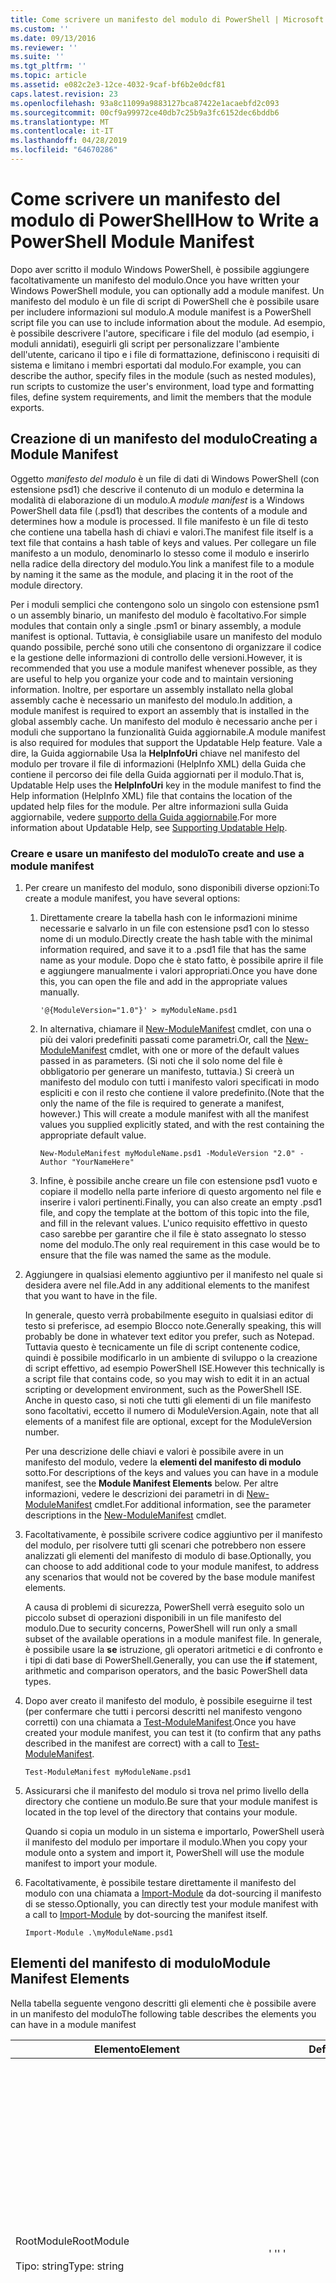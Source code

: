 ```yaml
---
title: Come scrivere un manifesto del modulo di PowerShell | Microsoft Docs
ms.custom: ''
ms.date: 09/13/2016
ms.reviewer: ''
ms.suite: ''
ms.tgt_pltfrm: ''
ms.topic: article
ms.assetid: e082c2e3-12ce-4032-9caf-bf6b2e0dcf81
caps.latest.revision: 23
ms.openlocfilehash: 93a8c11099a9883127bca87422e1acaebfd2c093
ms.sourcegitcommit: 00cf9a99972ce40db7c25b9a3fc6152dec6bddb6
ms.translationtype: MT
ms.contentlocale: it-IT
ms.lasthandoff: 04/28/2019
ms.locfileid: "64670286"
---
```

# <a name="how-to-write-a-powershell-module-manifest"></a><span data-ttu-id="57d99-102">Come scrivere un manifesto del modulo di PowerShell</span><span class="sxs-lookup"><span data-stu-id="57d99-102">How to Write a PowerShell Module Manifest</span></span>

<span data-ttu-id="57d99-103">Dopo aver scritto il modulo Windows PowerShell, è possibile aggiungere facoltativamente un manifesto del modulo.</span><span class="sxs-lookup"><span data-stu-id="57d99-103">Once you have written your Windows PowerShell module, you can optionally add a module manifest.</span></span> <span data-ttu-id="57d99-104">Un manifesto del modulo è un file di script di PowerShell che è possibile usare per includere informazioni sul modulo.</span><span class="sxs-lookup"><span data-stu-id="57d99-104">A module manifest is a PowerShell script file you can use to include information about the module.</span></span> <span data-ttu-id="57d99-105">Ad esempio, è possibile descrivere l'autore, specificare i file del modulo (ad esempio, i moduli annidati), eseguirli gli script per personalizzare l'ambiente dell'utente, caricano il tipo e i file di formattazione, definiscono i requisiti di sistema e limitano i membri esportati dal modulo.</span><span class="sxs-lookup"><span data-stu-id="57d99-105">For example, you can describe the author, specify files in the module (such as nested modules), run scripts to customize the user's environment, load type and formatting files, define system requirements, and limit the members that the module exports.</span></span>

## <a name="creating-a-module-manifest"></a><span data-ttu-id="57d99-106">Creazione di un manifesto del modulo</span><span class="sxs-lookup"><span data-stu-id="57d99-106">Creating a Module Manifest</span></span>

<span data-ttu-id="57d99-107">Oggetto *manifesto del modulo* è un file di dati di Windows PowerShell (con estensione psd1) che descrive il contenuto di un modulo e determina la modalità di elaborazione di un modulo.</span><span class="sxs-lookup"><span data-stu-id="57d99-107">A *module manifest* is a Windows PowerShell data file (.psd1) that describes the contents of a module and determines how a module is processed.</span></span> <span data-ttu-id="57d99-108">Il file manifesto è un file di testo che contiene una tabella hash di chiavi e valori.</span><span class="sxs-lookup"><span data-stu-id="57d99-108">The manifest file itself is a text file that contains a hash table of keys and values.</span></span> <span data-ttu-id="57d99-109">Per collegare un file manifesto a un modulo, denominarlo lo stesso come il modulo e inserirlo nella radice della directory del modulo.</span><span class="sxs-lookup"><span data-stu-id="57d99-109">You link a manifest file to a module by naming it the same as the module, and placing it in the root of the module directory.</span></span>

<span data-ttu-id="57d99-110">Per i moduli semplici che contengono solo un singolo con estensione psm1 o un assembly binario, un manifesto del modulo è facoltativo.</span><span class="sxs-lookup"><span data-stu-id="57d99-110">For simple modules that contain only a single .psm1 or binary assembly, a module manifest is optional.</span></span> <span data-ttu-id="57d99-111">Tuttavia, è consigliabile usare un manifesto del modulo quando possibile, perché sono utili che consentono di organizzare il codice e la gestione delle informazioni di controllo delle versioni.</span><span class="sxs-lookup"><span data-stu-id="57d99-111">However, it is recommended that you use a module manifest whenever possible, as they are useful to help you organize your code and to maintain versioning information.</span></span> <span data-ttu-id="57d99-112">Inoltre, per esportare un assembly installato nella global assembly cache è necessario un manifesto del modulo.</span><span class="sxs-lookup"><span data-stu-id="57d99-112">In addition, a module manifest is required to export an assembly that is installed in the global assembly cache.</span></span> <span data-ttu-id="57d99-113">Un manifesto del modulo è necessario anche per i moduli che supportano la funzionalità Guida aggiornabile.</span><span class="sxs-lookup"><span data-stu-id="57d99-113">A module manifest is also required for modules that support the Updatable Help feature.</span></span> <span data-ttu-id="57d99-114">Vale a dire, la Guida aggiornabile Usa la **HelpInfoUri** chiave nel manifesto del modulo per trovare il file di informazioni (HelpInfo XML) della Guida che contiene il percorso dei file della Guida aggiornati per il modulo.</span><span class="sxs-lookup"><span data-stu-id="57d99-114">That is, Updatable Help uses the **HelpInfoUri** key in the module manifest to find the Help information (HelpInfo XML) file that contains the location of the updated help files for the module.</span></span> <span data-ttu-id="57d99-115">Per altre informazioni sulla Guida aggiornabile, vedere [supporto della Guida aggiornabile](./supporting-updatable-help.md).</span><span class="sxs-lookup"><span data-stu-id="57d99-115">For more information about Updatable Help, see [Supporting Updatable Help](./supporting-updatable-help.md).</span></span>

### <a name="to-create-and-use-a-module-manifest"></a><span data-ttu-id="57d99-116">Creare e usare un manifesto del modulo</span><span class="sxs-lookup"><span data-stu-id="57d99-116">To create and use a module manifest</span></span>

1. <span data-ttu-id="57d99-117">Per creare un manifesto del modulo, sono disponibili diverse opzioni:</span><span class="sxs-lookup"><span data-stu-id="57d99-117">To create a module manifest, you have several options:</span></span>

   1. <span data-ttu-id="57d99-118">Direttamente creare la tabella hash con le informazioni minime necessarie e salvarlo in un file con estensione psd1 con lo stesso nome di un modulo.</span><span class="sxs-lookup"><span data-stu-id="57d99-118">Directly create the hash table with the minimal information required, and save it to a .psd1 file that has the same name as your module.</span></span> <span data-ttu-id="57d99-119">Dopo che è stato fatto, è possibile aprire il file e aggiungere manualmente i valori appropriati.</span><span class="sxs-lookup"><span data-stu-id="57d99-119">Once you have done this, you can open the file and add in the appropriate values manually.</span></span>

      `'@{ModuleVersion="1.0"}' > myModuleName.psd1`

   2. <span data-ttu-id="57d99-120">In alternativa, chiamare il [New-ModuleManifest](/powershell/module/Microsoft.PowerShell.Core/New-ModuleManifest) cmdlet, con una o più dei valori predefiniti passati come parametri.</span><span class="sxs-lookup"><span data-stu-id="57d99-120">Or, call the [New-ModuleManifest](/powershell/module/Microsoft.PowerShell.Core/New-ModuleManifest) cmdlet, with one or more of the default values passed in as parameters.</span></span> <span data-ttu-id="57d99-121">(Si noti che il solo nome del file è obbligatorio per generare un manifesto, tuttavia.) Si creerà un manifesto del modulo con tutti i manifesto valori specificati in modo espliciti e con il resto che contiene il valore predefinito.</span><span class="sxs-lookup"><span data-stu-id="57d99-121">(Note that the only the name of the file is required to generate a manifest, however.) This will create a module manifest with all the manifest values you supplied explicitly stated, and with the rest containing the appropriate default value.</span></span>

      `New-ModuleManifest myModuleName.psd1 -ModuleVersion "2.0" -Author "YourNameHere"`

   3. <span data-ttu-id="57d99-122">Infine, è possibile anche creare un file con estensione psd1 vuoto e copiare il modello nella parte inferiore di questo argomento nel file e inserire i valori pertinenti.</span><span class="sxs-lookup"><span data-stu-id="57d99-122">Finally, you can also create an empty .psd1 file, and copy the template at the bottom of this topic into the file, and fill in the relevant values.</span></span> <span data-ttu-id="57d99-123">L'unico requisito effettivo in questo caso sarebbe per garantire che il file è stato assegnato lo stesso nome del modulo.</span><span class="sxs-lookup"><span data-stu-id="57d99-123">The only real requirement in this case would be to ensure that the file was named the same as the module.</span></span>

2. <span data-ttu-id="57d99-124">Aggiungere in qualsiasi elemento aggiuntivo per il manifesto nel quale si desidera avere nel file.</span><span class="sxs-lookup"><span data-stu-id="57d99-124">Add in any additional elements to the manifest that you want to have in the file.</span></span>

   <span data-ttu-id="57d99-125">In generale, questo verrà probabilmente eseguito in qualsiasi editor di testo si preferisce, ad esempio Blocco note.</span><span class="sxs-lookup"><span data-stu-id="57d99-125">Generally speaking, this will probably be done in whatever text editor you prefer, such as Notepad.</span></span> <span data-ttu-id="57d99-126">Tuttavia questo è tecnicamente un file di script contenente codice, quindi è possibile modificarlo in un ambiente di sviluppo o la creazione di script effettivo, ad esempio PowerShell ISE.</span><span class="sxs-lookup"><span data-stu-id="57d99-126">However this technically is a script file that contains code, so you may wish to edit it in an actual scripting or development environment, such as the PowerShell ISE.</span></span> <span data-ttu-id="57d99-127">Anche in questo caso, si noti che tutti gli elementi di un file manifesto sono facoltativi, eccetto il numero di ModuleVersion.</span><span class="sxs-lookup"><span data-stu-id="57d99-127">Again, note that all elements of a manifest file are optional, except for the ModuleVersion number.</span></span>

   <span data-ttu-id="57d99-128">Per una descrizione delle chiavi e valori è possibile avere in un manifesto del modulo, vedere la **elementi del manifesto di modulo** sotto.</span><span class="sxs-lookup"><span data-stu-id="57d99-128">For descriptions of the keys and values you can have in a module manifest, see the **Module Manifest Elements** below.</span></span> <span data-ttu-id="57d99-129">Per altre informazioni, vedere le descrizioni dei parametri in di [New-ModuleManifest](/powershell/module/Microsoft.PowerShell.Core/New-ModuleManifest) cmdlet.</span><span class="sxs-lookup"><span data-stu-id="57d99-129">For additional information, see the parameter descriptions in the  [New-ModuleManifest](/powershell/module/Microsoft.PowerShell.Core/New-ModuleManifest) cmdlet.</span></span>

3. <span data-ttu-id="57d99-130">Facoltativamente, è possibile scrivere codice aggiuntivo per il manifesto del modulo, per risolvere tutti gli scenari che potrebbero non essere analizzati gli elementi del manifesto di modulo di base.</span><span class="sxs-lookup"><span data-stu-id="57d99-130">Optionally, you can choose to add additional code to your module manifest, to address any scenarios that would not be covered by the base module manifest elements.</span></span>

   <span data-ttu-id="57d99-131">A causa di problemi di sicurezza, PowerShell verrà eseguito solo un piccolo subset di operazioni disponibili in un file manifesto del modulo.</span><span class="sxs-lookup"><span data-stu-id="57d99-131">Due to security concerns, PowerShell will run only a small subset of the available operations in a module manifest file.</span></span> <span data-ttu-id="57d99-132">In generale, è possibile usare la **se** istruzione, gli operatori aritmetici e di confronto e i tipi di dati base di PowerShell.</span><span class="sxs-lookup"><span data-stu-id="57d99-132">Generally, you can use the **if** statement, arithmetic and comparison operators, and the basic PowerShell data types.</span></span>

4. <span data-ttu-id="57d99-133">Dopo aver creato il manifesto del modulo, è possibile eseguirne il test (per confermare che tutti i percorsi descritti nel manifesto vengono corretti) con una chiamata a [Test-ModuleManifest](/powershell/module/Microsoft.PowerShell.Core/Test-ModuleManifest).</span><span class="sxs-lookup"><span data-stu-id="57d99-133">Once you have created your module manifest, you can test it (to confirm that any paths described in the manifest are correct) with a call to [Test-ModuleManifest](/powershell/module/Microsoft.PowerShell.Core/Test-ModuleManifest).</span></span>

   `Test-ModuleManifest myModuleName.psd1`

5. <span data-ttu-id="57d99-134">Assicurarsi che il manifesto del modulo si trova nel primo livello della directory che contiene un modulo.</span><span class="sxs-lookup"><span data-stu-id="57d99-134">Be sure that your module manifest is located in the top level of the directory that contains your module.</span></span>

   <span data-ttu-id="57d99-135">Quando si copia un modulo in un sistema e importarlo, PowerShell userà il manifesto del modulo per importare il modulo.</span><span class="sxs-lookup"><span data-stu-id="57d99-135">When you copy your module onto a system and import it, PowerShell will use the module manifest to import your module.</span></span>

6. <span data-ttu-id="57d99-136">Facoltativamente, è possibile testare direttamente il manifesto del modulo con una chiamata a [Import-Module](/powershell/module/Microsoft.PowerShell.Core/Import-Module) da dot-sourcing il manifesto di se stesso.</span><span class="sxs-lookup"><span data-stu-id="57d99-136">Optionally, you can directly test your module manifest with a call to [Import-Module](/powershell/module/Microsoft.PowerShell.Core/Import-Module) by dot-sourcing the manifest itself.</span></span>

   `Import-Module .\myModuleName.psd1`

## <a name="module-manifest-elements"></a><span data-ttu-id="57d99-137">Elementi del manifesto di modulo</span><span class="sxs-lookup"><span data-stu-id="57d99-137">Module Manifest Elements</span></span>

<span data-ttu-id="57d99-138">Nella tabella seguente vengono descritti gli elementi che è possibile avere in un manifesto del modulo</span><span class="sxs-lookup"><span data-stu-id="57d99-138">The following table describes the elements you can have in a module manifest</span></span>

|<span data-ttu-id="57d99-139">Elemento</span><span class="sxs-lookup"><span data-stu-id="57d99-139">Element</span></span>|<span data-ttu-id="57d99-140">Default</span><span class="sxs-lookup"><span data-stu-id="57d99-140">Default</span></span>|<span data-ttu-id="57d99-141">Description</span><span class="sxs-lookup"><span data-stu-id="57d99-141">Description</span></span>|
|-------------|-------------|-----------------|
|<span data-ttu-id="57d99-142">RootModule</span><span class="sxs-lookup"><span data-stu-id="57d99-142">RootModule</span></span><br /><br /> <span data-ttu-id="57d99-143">Tipo: string</span><span class="sxs-lookup"><span data-stu-id="57d99-143">Type: string</span></span>|<span data-ttu-id="57d99-144">' '</span><span class="sxs-lookup"><span data-stu-id="57d99-144">' '</span></span>|<span data-ttu-id="57d99-145">Modulo o file binario file modulo di script associati a questo manifesto.</span><span class="sxs-lookup"><span data-stu-id="57d99-145">Script module or binary module file associated with this manifest.</span></span> <span data-ttu-id="57d99-146">Le versioni precedenti di PowerShell chiamato questo elemento di ModuleToProcess.</span><span class="sxs-lookup"><span data-stu-id="57d99-146">Previous versions of PowerShell called this element the ModuleToProcess.</span></span><br /><br /> <span data-ttu-id="57d99-147">I tipi possibili per il modulo radice possono essere vuoti (che rendono questa una **manifesto** modulo), il nome di un modulo di script (psm1, rendendo questo un **Script** modulo), o il nome di un modulo binario (.exe o dll, rendendo questo un **binario** modulo).</span><span class="sxs-lookup"><span data-stu-id="57d99-147">Possible types for the root module can be empty (which will make this a **Manifest** module), the name of a script module (.psm1, which makes this a **Script** module), or the name of a binary module (.exe or .dll, which makes this a **Binary** module).</span></span> <span data-ttu-id="57d99-148">Inserire il nome di un manifesto del modulo (con estensione psd1) o un file di script (con estensione ps1) in questo elemento causerà un errore si verifica.</span><span class="sxs-lookup"><span data-stu-id="57d99-148">Placing the name of a module manifest (.psd1) or a script file (.ps1) in this element will cause an error to occur.</span></span>|
|<span data-ttu-id="57d99-149">ModuleVersion</span><span class="sxs-lookup"><span data-stu-id="57d99-149">ModuleVersion</span></span><br /><br /> <span data-ttu-id="57d99-150">Tipo: string</span><span class="sxs-lookup"><span data-stu-id="57d99-150">Type: string</span></span>|<span data-ttu-id="57d99-151">1.0</span><span class="sxs-lookup"><span data-stu-id="57d99-151">1.0</span></span>|<span data-ttu-id="57d99-152">Numero di versione di questo modulo.</span><span class="sxs-lookup"><span data-stu-id="57d99-152">Version number of this module.</span></span> <span data-ttu-id="57d99-153">La stringa deve essere in grado di convertire in [Version].</span><span class="sxs-lookup"><span data-stu-id="57d99-153">The string must be able to convert to [System.Version].</span></span> <span data-ttu-id="57d99-154">Vale a dire, ' &. &. #. #. #'.</span><span class="sxs-lookup"><span data-stu-id="57d99-154">That is, '#.#.#.#.#'.</span></span> <span data-ttu-id="57d99-155">`Import-Module` verrà caricato il primo modulo consente di trovare nel **$psModulePath** che corrisponde al nome e dispone di almeno così elevati come un ModuleVersion, come il `-MinimumVersion` parametro.</span><span class="sxs-lookup"><span data-stu-id="57d99-155">`Import-Module` will load the first module it finds on the **$psModulePath** that matches the name, and has at least as high a ModuleVersion, as the `-MinimumVersion` parameter.</span></span> <span data-ttu-id="57d99-156">Per importare una versione specifica, usare il`-RequiredVersion` parametro, invece.</span><span class="sxs-lookup"><span data-stu-id="57d99-156">To import a specific version, use the`-RequiredVersion` parameter, instead.</span></span><br /><br /> <span data-ttu-id="57d99-157">Esempio: `ModuleVersion = '1.0'`</span><span class="sxs-lookup"><span data-stu-id="57d99-157">Example: `ModuleVersion = '1.0'`</span></span>|
|<span data-ttu-id="57d99-158">GUID</span><span class="sxs-lookup"><span data-stu-id="57d99-158">GUID</span></span><br /><br /> <span data-ttu-id="57d99-159">Tipo: string</span><span class="sxs-lookup"><span data-stu-id="57d99-159">Type: string</span></span>|<span data-ttu-id="57d99-160">GUID generato automaticamente</span><span class="sxs-lookup"><span data-stu-id="57d99-160">Autogenerated GUID</span></span>|<span data-ttu-id="57d99-161">ID usato per identificare in modo univoco questo modulo.</span><span class="sxs-lookup"><span data-stu-id="57d99-161">ID used to uniquely identify this module.</span></span> <span data-ttu-id="57d99-162">Si noti che non è attualmente possibile importare un modulo da GUID.</span><span class="sxs-lookup"><span data-stu-id="57d99-162">Note that you cannot currently import a module by GUID.</span></span><br /><br /> <span data-ttu-id="57d99-163">Esempio: `GUID = 'cfc45206-1e49-459d-a8ad-5b571ef94857'`</span><span class="sxs-lookup"><span data-stu-id="57d99-163">Example: `GUID = 'cfc45206-1e49-459d-a8ad-5b571ef94857'`</span></span>|
|<span data-ttu-id="57d99-164">Autore</span><span class="sxs-lookup"><span data-stu-id="57d99-164">Author</span></span><br /><br /> <span data-ttu-id="57d99-165">Tipo: string</span><span class="sxs-lookup"><span data-stu-id="57d99-165">Type: string</span></span>|<span data-ttu-id="57d99-166">Nessuno</span><span class="sxs-lookup"><span data-stu-id="57d99-166">None</span></span>|<span data-ttu-id="57d99-167">Autore di questo modulo.</span><span class="sxs-lookup"><span data-stu-id="57d99-167">Author of this module.</span></span><br /><br /> <span data-ttu-id="57d99-168">Esempio: `Author = 'AuthorNameHere'`</span><span class="sxs-lookup"><span data-stu-id="57d99-168">Example: `Author = 'AuthorNameHere'`</span></span>|
|<span data-ttu-id="57d99-169">CompanyName\*</span><span class="sxs-lookup"><span data-stu-id="57d99-169">CompanyName</span></span><br /><br /> <span data-ttu-id="57d99-170">Tipo: string</span><span class="sxs-lookup"><span data-stu-id="57d99-170">Type: string</span></span>|<span data-ttu-id="57d99-171">Unknown</span><span class="sxs-lookup"><span data-stu-id="57d99-171">Unknown</span></span>|<span data-ttu-id="57d99-172">Società o fornitore di questo modulo.</span><span class="sxs-lookup"><span data-stu-id="57d99-172">Company or vendor of this module.</span></span><br /><br /> <span data-ttu-id="57d99-173">Esempio: `CompanyName = 'Fabrikam'`</span><span class="sxs-lookup"><span data-stu-id="57d99-173">Example: `CompanyName = 'Fabrikam'`</span></span>|
|<span data-ttu-id="57d99-174">Copyright</span><span class="sxs-lookup"><span data-stu-id="57d99-174">Copyright</span></span><br /><br /> <span data-ttu-id="57d99-175">Tipo: string</span><span class="sxs-lookup"><span data-stu-id="57d99-175">Type: string</span></span>|<span data-ttu-id="57d99-176">(c) [currentYear] [creare].</span><span class="sxs-lookup"><span data-stu-id="57d99-176">(c) [currentYear] [Author].</span></span> <span data-ttu-id="57d99-177">Tutti i diritti sono riservati.</span><span class="sxs-lookup"><span data-stu-id="57d99-177">All rights reserved.</span></span>|<span data-ttu-id="57d99-178">Dichiarazione di copyright per il modulo.</span><span class="sxs-lookup"><span data-stu-id="57d99-178">Copyright statement for this module.</span></span><br /><br /> <span data-ttu-id="57d99-179">Esempio: `Copyright = '2016 AuthorName. All rights reserved.'`</span><span class="sxs-lookup"><span data-stu-id="57d99-179">Example: `Copyright = '2016 AuthorName. All rights reserved.'`</span></span>|
|<span data-ttu-id="57d99-180">Description</span><span class="sxs-lookup"><span data-stu-id="57d99-180">Description</span></span><br /><br /> <span data-ttu-id="57d99-181">Tipo: string</span><span class="sxs-lookup"><span data-stu-id="57d99-181">Type: string</span></span>|<span data-ttu-id="57d99-182">' '</span><span class="sxs-lookup"><span data-stu-id="57d99-182">' '</span></span>|<span data-ttu-id="57d99-183">Descrizione delle funzionalità fornite da questo modulo.</span><span class="sxs-lookup"><span data-stu-id="57d99-183">Description of the functionality provided by this module.</span></span><br /><br /> <span data-ttu-id="57d99-184">Esempio: `Description = 'This is a description of a module.'`</span><span class="sxs-lookup"><span data-stu-id="57d99-184">Example: `Description = 'This is a description of a module.'`</span></span>|
|<span data-ttu-id="57d99-185">PowerShellVersion</span><span class="sxs-lookup"><span data-stu-id="57d99-185">PowerShellVersion</span></span><br /><br /> <span data-ttu-id="57d99-186">Tipo: string</span><span class="sxs-lookup"><span data-stu-id="57d99-186">Type: string</span></span>|<span data-ttu-id="57d99-187">' '</span><span class="sxs-lookup"><span data-stu-id="57d99-187">' '</span></span>|<span data-ttu-id="57d99-188">Versione minima del motore di Windows PowerShell richiesto da questo modulo.</span><span class="sxs-lookup"><span data-stu-id="57d99-188">Minimum version of the Windows PowerShell engine required by this module.</span></span> <span data-ttu-id="57d99-189">Valori validi correnti sono 1.0, 2.0, 3.0, 4.0 e 5.0.</span><span class="sxs-lookup"><span data-stu-id="57d99-189">Current valid values are 1.0, 2.0, 3.0, 4.0, and 5.0.</span></span><br /><br /> <span data-ttu-id="57d99-190">Esempio: `PowerShellVersion = '5.0'`</span><span class="sxs-lookup"><span data-stu-id="57d99-190">Example: `PowerShellVersion = '5.0'`</span></span>|
|<span data-ttu-id="57d99-191">PowerShellHostName</span><span class="sxs-lookup"><span data-stu-id="57d99-191">PowerShellHostName</span></span><br /><br /> <span data-ttu-id="57d99-192">Tipo: string</span><span class="sxs-lookup"><span data-stu-id="57d99-192">Type: string</span></span>|<span data-ttu-id="57d99-193">' '</span><span class="sxs-lookup"><span data-stu-id="57d99-193">' '</span></span>|<span data-ttu-id="57d99-194">Specifica il nome dell'host di Windows PowerShell che è necessario il modulo.</span><span class="sxs-lookup"><span data-stu-id="57d99-194">Specifies the name of the Windows PowerShell host that is required by the module.</span></span> <span data-ttu-id="57d99-195">Questo nome viene fornito da Windows PowerShell.</span><span class="sxs-lookup"><span data-stu-id="57d99-195">This name is provided by Windows PowerShell.</span></span> <span data-ttu-id="57d99-196">Per trovare il nome di un programma host, nel programma, digitare: `$host.name` .</span><span class="sxs-lookup"><span data-stu-id="57d99-196">To find the name of a host program, in the program, type: `$host.name` .</span></span><br /><br /> <span data-ttu-id="57d99-197">Esempio: `PowerShellHostName = 'Windows PowerShell ISE Host'`</span><span class="sxs-lookup"><span data-stu-id="57d99-197">Example: `PowerShellHostName = 'Windows PowerShell ISE Host'`</span></span>|
|<span data-ttu-id="57d99-198">PowerShellHostVersion</span><span class="sxs-lookup"><span data-stu-id="57d99-198">PowerShellHostVersion</span></span><br /><br /> <span data-ttu-id="57d99-199">Tipo: string</span><span class="sxs-lookup"><span data-stu-id="57d99-199">Type: string</span></span>|<span data-ttu-id="57d99-200">' '</span><span class="sxs-lookup"><span data-stu-id="57d99-200">' '</span></span>|<span data-ttu-id="57d99-201">Versione minima dell'host di Windows PowerShell richiesto da questo modulo.</span><span class="sxs-lookup"><span data-stu-id="57d99-201">Minimum version of the Windows PowerShell host required by this module.</span></span><br /><br /> <span data-ttu-id="57d99-202">Esempio: `PowerShellHostVersion = '2.0'`</span><span class="sxs-lookup"><span data-stu-id="57d99-202">Example: `PowerShellHostVersion = '2.0'`</span></span>|
|<span data-ttu-id="57d99-203">DotNetFrameworkVersion</span><span class="sxs-lookup"><span data-stu-id="57d99-203">DotNetFrameworkVersion</span></span><br /><br /> <span data-ttu-id="57d99-204">Tipo: string</span><span class="sxs-lookup"><span data-stu-id="57d99-204">Type: string</span></span>|<span data-ttu-id="57d99-205">' '</span><span class="sxs-lookup"><span data-stu-id="57d99-205">' '</span></span>|<span data-ttu-id="57d99-206">Versione minima di Microsoft .NET Framework richiesta da questo modulo.</span><span class="sxs-lookup"><span data-stu-id="57d99-206">Minimum version of Microsoft .NET Framework required by this module.</span></span><br /><br /> <span data-ttu-id="57d99-207">Esempio: `DotNetFrameworkVersion = '3.5'`</span><span class="sxs-lookup"><span data-stu-id="57d99-207">Example: `DotNetFrameworkVersion = '3.5'`</span></span>|
|<span data-ttu-id="57d99-208">CLRVersion</span><span class="sxs-lookup"><span data-stu-id="57d99-208">CLRVersion</span></span><br /><br /> <span data-ttu-id="57d99-209">Tipo: string</span><span class="sxs-lookup"><span data-stu-id="57d99-209">Type: string</span></span>|<span data-ttu-id="57d99-210">' '</span><span class="sxs-lookup"><span data-stu-id="57d99-210">' '</span></span>|<span data-ttu-id="57d99-211">Versione minima di common language runtime (CLR) richiesto da questo modulo.</span><span class="sxs-lookup"><span data-stu-id="57d99-211">Minimum version of the common language runtime (CLR) required by this module.</span></span><br /><br /> <span data-ttu-id="57d99-212">Esempio: `CLRVersion = '3.5'`</span><span class="sxs-lookup"><span data-stu-id="57d99-212">Example: `CLRVersion = '3.5'`</span></span>|
|<span data-ttu-id="57d99-213">ProcessorArchitecture</span><span class="sxs-lookup"><span data-stu-id="57d99-213">ProcessorArchitecture</span></span><br /><br /> <span data-ttu-id="57d99-214">Tipo: string</span><span class="sxs-lookup"><span data-stu-id="57d99-214">Type: string</span></span>|<span data-ttu-id="57d99-215">' '</span><span class="sxs-lookup"><span data-stu-id="57d99-215">' '</span></span>|<span data-ttu-id="57d99-216">Architettura del processore (None, X86, Amd64) richiesto da questo modulo.</span><span class="sxs-lookup"><span data-stu-id="57d99-216">Processor architecture (None, X86, Amd64) required by this module.</span></span> <span data-ttu-id="57d99-217">I valori validi sono x86, AMD64, IA64 e Nessuno (sconosciuto o non specificato).</span><span class="sxs-lookup"><span data-stu-id="57d99-217">Valid values are x86, AMD64, IA64, and None (unknown or unspecified).</span></span><br /><br /> <span data-ttu-id="57d99-218">Esempio: `ProcessorArchitecture = 'x86'`</span><span class="sxs-lookup"><span data-stu-id="57d99-218">Example: `ProcessorArchitecture = 'x86'`</span></span>|
|<span data-ttu-id="57d99-219">RequiredModules</span><span class="sxs-lookup"><span data-stu-id="57d99-219">RequiredModules</span></span><br /><br /> <span data-ttu-id="57d99-220">Type: [string[]]</span><span class="sxs-lookup"><span data-stu-id="57d99-220">Type: [string[]]</span></span>|<span data-ttu-id="57d99-221">@()</span><span class="sxs-lookup"><span data-stu-id="57d99-221">@()</span></span>|<span data-ttu-id="57d99-222">Moduli che devono essere importati nell'ambiente globale prima di importare questo modulo.</span><span class="sxs-lookup"><span data-stu-id="57d99-222">Modules that must be imported into the global environment prior to importing this module.</span></span> <span data-ttu-id="57d99-223">Verranno caricati tutti i moduli elencati a meno che non sono già stati caricati.</span><span class="sxs-lookup"><span data-stu-id="57d99-223">This will load any modules listed unless they have already been loaded.</span></span> <span data-ttu-id="57d99-224">(Ad esempio, alcuni moduli potrebbero già essere caricati da un modulo diverso.).</span><span class="sxs-lookup"><span data-stu-id="57d99-224">(For example, some modules may already be loaded by a different module.).</span></span> <span data-ttu-id="57d99-225">È anche possibile specificare una versione specifica per caricare utilizzando `RequiredVersion` anziché `ModuleVersion`.</span><span class="sxs-lookup"><span data-stu-id="57d99-225">It is also possible to specify a specific version to load using `RequiredVersion` rather than `ModuleVersion`.</span></span> <span data-ttu-id="57d99-226">Quando si usa `ModuleVersion` caricherà la versione più recente disponibile con almeno la versione specificata.</span><span class="sxs-lookup"><span data-stu-id="57d99-226">When using `ModuleVersion` it will load the newest version available with a minimum of the version specified.</span></span><br /><br /> <span data-ttu-id="57d99-227">Esempio: `RequiredModules = @(@{ModuleName="myDependentModule"; ModuleVersion="2.0"; Guid="cfc45206-1e49-459d-a8ad-5b571ef94857"})`</span><span class="sxs-lookup"><span data-stu-id="57d99-227">Example: `RequiredModules = @(@{ModuleName="myDependentModule"; ModuleVersion="2.0"; Guid="cfc45206-1e49-459d-a8ad-5b571ef94857"})`</span></span><br /><br /> <span data-ttu-id="57d99-228">Esempio: `RequiredModules = @(@{ModuleName="myDependentModule"; RequiredVersion="1.5"; Guid="cfc45206-1e49-459d-a8ad-5b571ef94857"})`</span><span class="sxs-lookup"><span data-stu-id="57d99-228">Example: `RequiredModules = @(@{ModuleName="myDependentModule"; RequiredVersion="1.5"; Guid="cfc45206-1e49-459d-a8ad-5b571ef94857"})`</span></span>|
|<span data-ttu-id="57d99-229">RequiredAssemblies</span><span class="sxs-lookup"><span data-stu-id="57d99-229">RequiredAssemblies</span></span><br /><br /> <span data-ttu-id="57d99-230">Type: [string[]]</span><span class="sxs-lookup"><span data-stu-id="57d99-230">Type: [string[]]</span></span>|<span data-ttu-id="57d99-231">@()</span><span class="sxs-lookup"><span data-stu-id="57d99-231">@()</span></span>|<span data-ttu-id="57d99-232">Assembly che devono essere caricati prima di importare questo modulo.</span><span class="sxs-lookup"><span data-stu-id="57d99-232">Assemblies that must be loaded prior to importing this module.</span></span><br /><br /> <span data-ttu-id="57d99-233">Si noti che a differenza di RequiredModules, PowerShell per caricare il RequiredAssemblies se non sono già caricati.</span><span class="sxs-lookup"><span data-stu-id="57d99-233">Note that unlike RequiredModules, PowerShell will load the RequiredAssemblies if they are not already loaded.</span></span>|
|<span data-ttu-id="57d99-234">ScriptsToProcess</span><span class="sxs-lookup"><span data-stu-id="57d99-234">ScriptsToProcess</span></span><br /><br /> <span data-ttu-id="57d99-235">Type: [string[]]</span><span class="sxs-lookup"><span data-stu-id="57d99-235">Type: [string[]]</span></span>|<span data-ttu-id="57d99-236">@()</span><span class="sxs-lookup"><span data-stu-id="57d99-236">@()</span></span>|<span data-ttu-id="57d99-237">File di script (con estensione ps1) che vengono eseguiti nello stato sessione del chiamante quando viene importato il modulo.</span><span class="sxs-lookup"><span data-stu-id="57d99-237">Script (.ps1) files that are run in the caller's session state when the module is imported.</span></span> <span data-ttu-id="57d99-238">Potrebbe trattarsi di sessione globale dello stato o, per i moduli annidati, lo stato della sessione di un altro modulo.</span><span class="sxs-lookup"><span data-stu-id="57d99-238">This could be the global session state or, for nested modules, the session state of another module.</span></span> <span data-ttu-id="57d99-239">È possibile utilizzare questi script per preparare un ambiente esattamente come è possibile usare uno script di accesso.</span><span class="sxs-lookup"><span data-stu-id="57d99-239">You can use these scripts to prepare an environment just as you might use a login script.</span></span><br /><br /> <span data-ttu-id="57d99-240">Questi script vengono eseguiti prima di uno qualsiasi dei moduli elencati nel manifesto vengono caricato.</span><span class="sxs-lookup"><span data-stu-id="57d99-240">These scripts are run before any of the modules listed in the manifest are loaded.</span></span>|
|<span data-ttu-id="57d99-241">TypesToProcess</span><span class="sxs-lookup"><span data-stu-id="57d99-241">TypesToProcess</span></span><br /><br /> <span data-ttu-id="57d99-242">Tipo: [oggetto []]</span><span class="sxs-lookup"><span data-stu-id="57d99-242">Type: [Object[]]</span></span>|<span data-ttu-id="57d99-243">@()</span><span class="sxs-lookup"><span data-stu-id="57d99-243">@()</span></span>|<span data-ttu-id="57d99-244">Tipo di file (con estensione PS1XML) da caricare durante l'importazione di questo modulo.</span><span class="sxs-lookup"><span data-stu-id="57d99-244">Type files (.ps1xml) to be loaded when importing this module.</span></span>|
|<span data-ttu-id="57d99-245">FormatsToProcess</span><span class="sxs-lookup"><span data-stu-id="57d99-245">FormatsToProcess</span></span><br /><br /> <span data-ttu-id="57d99-246">Tipo: [oggetto []]</span><span class="sxs-lookup"><span data-stu-id="57d99-246">Type: [Object[]]</span></span>|<span data-ttu-id="57d99-247">@()</span><span class="sxs-lookup"><span data-stu-id="57d99-247">@()</span></span>|<span data-ttu-id="57d99-248">Formato di file (con estensione PS1XML) da caricare durante l'importazione di questo modulo.</span><span class="sxs-lookup"><span data-stu-id="57d99-248">Format files (.ps1xml) to be loaded when importing this module.</span></span>|
|<span data-ttu-id="57d99-249">NestedModules</span><span class="sxs-lookup"><span data-stu-id="57d99-249">NestedModules</span></span><br /><br /> <span data-ttu-id="57d99-250">Tipo: [oggetto []]</span><span class="sxs-lookup"><span data-stu-id="57d99-250">Type: [Object[]]</span></span>|<span data-ttu-id="57d99-251">@()</span><span class="sxs-lookup"><span data-stu-id="57d99-251">@()</span></span>|<span data-ttu-id="57d99-252">Moduli da importare come moduli annidati del modulo specificato in RootModule/ModuleToProcess.</span><span class="sxs-lookup"><span data-stu-id="57d99-252">Modules to import as nested modules of the module specified in RootModule/ModuleToProcess.</span></span><br /><br /> <span data-ttu-id="57d99-253">Aggiunta di un nome di modulo per questo elemento è simile alla chiamata `Import-Module` dall'interno del codice di script o l'assembly.</span><span class="sxs-lookup"><span data-stu-id="57d99-253">Adding a module name to this element is similar to calling `Import-Module` from within your script or assembly code.</span></span> <span data-ttu-id="57d99-254">La differenza principale è che risulta più semplice visualizzare ciò che si sta caricando qui nel file manifesto.</span><span class="sxs-lookup"><span data-stu-id="57d99-254">The main difference is that it's easier to see what you are loading here in the manifest file.</span></span> <span data-ttu-id="57d99-255">Inoltre, se un modulo non viene caricato in questo caso, verrà non ancora sono stati caricati un modulo effettivo.</span><span class="sxs-lookup"><span data-stu-id="57d99-255">Also, if a module fails to load here, you will not yet have loaded your actual module.</span></span><br /><br /> <span data-ttu-id="57d99-256">Oltre a altri moduli, è inoltre possibile caricare qui i file di script (con estensione ps1).</span><span class="sxs-lookup"><span data-stu-id="57d99-256">In addition to other modules, you may also load script (.ps1) files here.</span></span> <span data-ttu-id="57d99-257">Questi file verranno eseguite nel contesto del modulo radice.</span><span class="sxs-lookup"><span data-stu-id="57d99-257">These files will execute in the context of the root module.</span></span> <span data-ttu-id="57d99-258">(Questo è equivalente a dot sourcing lo script in un modulo radice).</span><span class="sxs-lookup"><span data-stu-id="57d99-258">(This is equivalent to dot sourcing the script in your root module.)</span></span>|
|<span data-ttu-id="57d99-259">FunctionsToExport</span><span class="sxs-lookup"><span data-stu-id="57d99-259">FunctionsToExport</span></span><br /><br /> <span data-ttu-id="57d99-260">Digitare il comando seguente: String</span><span class="sxs-lookup"><span data-stu-id="57d99-260">Type: String</span></span>|<span data-ttu-id="57d99-261">'\*'</span><span class="sxs-lookup"><span data-stu-id="57d99-261">'\*'</span></span>|<span data-ttu-id="57d99-262">Specifica le funzioni esportate dal modulo (sono consentiti caratteri jolly) per lo stato della sessione del chiamante.</span><span class="sxs-lookup"><span data-stu-id="57d99-262">Specifies the functions that the module exports (wildcard characters are permitted) to the caller's session state.</span></span> <span data-ttu-id="57d99-263">Per impostazione predefinita, vengono esportate tutte le funzioni.</span><span class="sxs-lookup"><span data-stu-id="57d99-263">By default, all functions are exported.</span></span> <span data-ttu-id="57d99-264">È possibile usare questa chiave per limitare le funzioni esportate dal modulo.</span><span class="sxs-lookup"><span data-stu-id="57d99-264">You can use this key to restrict the functions that are exported by the module.</span></span><br /><br /> <span data-ttu-id="57d99-265">Lo stato della sessione del chiamante può essere la sessione globale dello stato o, per i moduli annidati, lo stato della sessione di un altro modulo.</span><span class="sxs-lookup"><span data-stu-id="57d99-265">The caller's session state can be the global session state or, for nested modules, the session state of another module.</span></span> <span data-ttu-id="57d99-266">Quando si concatenano i moduli annidati, tutte le funzioni esportate da un modulo annidato verranno esportate allo stato sessione globale, a meno che un modulo nella catena limita la funzione con la chiave FunctionsToExport.</span><span class="sxs-lookup"><span data-stu-id="57d99-266">When chaining nested modules, all functions that are exported by a nested module will be exported to the global session state unless a module in the chain restricts the function by using the FunctionsToExport key.</span></span><br /><br /> <span data-ttu-id="57d99-267">Se il manifesto consente inoltre di esportare gli alias per le funzioni, questa chiave consente di rimuovere funzioni il cui alias sono elencati nella chiave AliasesToExport, ma questa chiave non è possibile aggiungere gli alias di funzione all'elenco.</span><span class="sxs-lookup"><span data-stu-id="57d99-267">If the manifest also exports aliases for the functions, this key can remove functions whose aliases are listed in the AliasesToExport key, but this key cannot add function aliases to the list.</span></span>|
|<span data-ttu-id="57d99-268">CmdletsToExport</span><span class="sxs-lookup"><span data-stu-id="57d99-268">CmdletsToExport</span></span><br /><br /> <span data-ttu-id="57d99-269">Digitare il comando seguente: String</span><span class="sxs-lookup"><span data-stu-id="57d99-269">Type: String</span></span>|<span data-ttu-id="57d99-270">'\*'</span><span class="sxs-lookup"><span data-stu-id="57d99-270">'\*'</span></span>|<span data-ttu-id="57d99-271">Specifica i cmdlet esportati dal modulo (sono consentiti caratteri jolly).</span><span class="sxs-lookup"><span data-stu-id="57d99-271">Specifies the cmdlets that the module exports (wildcard characters are permitted).</span></span> <span data-ttu-id="57d99-272">Per impostazione predefinita, vengono esportati tutti i cmdlet.</span><span class="sxs-lookup"><span data-stu-id="57d99-272">By default, all cmdlets are exported.</span></span> <span data-ttu-id="57d99-273">È possibile usare questa chiave per limitare i cmdlet esportati dal modulo.</span><span class="sxs-lookup"><span data-stu-id="57d99-273">You can use this key to restrict the cmdlets that are exported by the module.</span></span><br /><br /> <span data-ttu-id="57d99-274">Lo stato della sessione del chiamante può essere la sessione globale dello stato o, per i moduli annidati, lo stato della sessione di un altro modulo.</span><span class="sxs-lookup"><span data-stu-id="57d99-274">The caller's session state can be the global session state or, for nested modules, the session state of another module.</span></span> <span data-ttu-id="57d99-275">Quando si concatenano i moduli annidati, tutti i cmdlet esportati da un modulo annidato verranno esportati in definitiva allo stato sessione globale, a meno che un modulo nella catena limita il cmdlet con la chiave CmdletsToExport.</span><span class="sxs-lookup"><span data-stu-id="57d99-275">When you are chaining nested modules, all cmdlets that are exported by a nested module will be ultimately exported to the global session state unless a module in the chain restricts the cmdlet by using the CmdletsToExport key.</span></span><br /><br /> <span data-ttu-id="57d99-276">Se il manifesto consente inoltre di esportare gli alias per i cmdlet, questa chiave consente di rimuovere cmdlet il cui alias sono elencati nella chiave AliasesToExport, ma questa chiave non è possibile aggiungere all'elenco alias di cmdlet.</span><span class="sxs-lookup"><span data-stu-id="57d99-276">If the manifest also exports aliases for the cmdlets, this key can remove cmdlets whose aliases are listed in the AliasesToExport key, but this key cannot add cmdlet aliases to the list.</span></span>|
|<span data-ttu-id="57d99-277">VariablesToExport</span><span class="sxs-lookup"><span data-stu-id="57d99-277">VariablesToExport</span></span><br /><br /> <span data-ttu-id="57d99-278">Digitare il comando seguente: String</span><span class="sxs-lookup"><span data-stu-id="57d99-278">Type: String</span></span>|<span data-ttu-id="57d99-279">'\*'</span><span class="sxs-lookup"><span data-stu-id="57d99-279">'\*'</span></span>|<span data-ttu-id="57d99-280">Specifica le variabili esportate dal modulo (sono consentiti caratteri jolly) per lo stato della sessione del chiamante.</span><span class="sxs-lookup"><span data-stu-id="57d99-280">Specifies the variables that the module exports (wildcard characters are permitted) to the caller's session state.</span></span> <span data-ttu-id="57d99-281">Per impostazione predefinita, vengono esportate tutte le variabili.</span><span class="sxs-lookup"><span data-stu-id="57d99-281">By default, all variables are exported.</span></span> <span data-ttu-id="57d99-282">È possibile usare questa chiave per limitare le variabili esportate dal modulo.</span><span class="sxs-lookup"><span data-stu-id="57d99-282">You can use this key to restrict the variables that are exported by the module.</span></span><br /><br /> <span data-ttu-id="57d99-283">Lo stato della sessione del chiamante può essere la sessione globale dello stato o, per i moduli annidati, lo stato della sessione di un altro modulo.</span><span class="sxs-lookup"><span data-stu-id="57d99-283">The caller's session state can be the global session state or, for nested modules, the session state of another module.</span></span> <span data-ttu-id="57d99-284">Quando si concatenano i moduli annidati, tutte le variabili che vengono esportate da un modulo annidato verranno esportate allo stato sessione globale, a meno che un modulo nella catena limita la variabile utilizzando la chiave VariablesToExport.</span><span class="sxs-lookup"><span data-stu-id="57d99-284">When you are chaining nested modules, all variables that are exported by a nested module will be exported to the global session state unless a module in the chain restricts the variable by using the VariablesToExport key.</span></span><br /><br /> <span data-ttu-id="57d99-285">Se il manifesto consente inoltre di esportare gli alias per le variabili, questa chiave consente di rimuovere variabili il cui alias sono elencati nella chiave AliasesToExport, ma questa chiave non è possibile aggiungere gli alias di variabile all'elenco.</span><span class="sxs-lookup"><span data-stu-id="57d99-285">If the manifest also exports aliases for the variables, this key can remove variables whose aliases are listed in the AliasesToExport key, but this key cannot add variable aliases to the list.</span></span>|
|<span data-ttu-id="57d99-286">AliasesToExport</span><span class="sxs-lookup"><span data-stu-id="57d99-286">AliasesToExport</span></span><br /><br /> <span data-ttu-id="57d99-287">Digitare il comando seguente: String</span><span class="sxs-lookup"><span data-stu-id="57d99-287">Type: String</span></span>|<span data-ttu-id="57d99-288">'\*'</span><span class="sxs-lookup"><span data-stu-id="57d99-288">'\*'</span></span>|<span data-ttu-id="57d99-289">Specifica gli alias esportati dal modulo (sono consentiti caratteri jolly) per lo stato della sessione del chiamante.</span><span class="sxs-lookup"><span data-stu-id="57d99-289">Specifies the aliases that the module exports (wildcard characters are permitted) to the caller's session state.</span></span> <span data-ttu-id="57d99-290">Per impostazione predefinita, tutti gli alias vengono esportati.</span><span class="sxs-lookup"><span data-stu-id="57d99-290">By default, all aliases are exported.</span></span> <span data-ttu-id="57d99-291">È possibile usare questa chiave per limitare gli alias esportati dal modulo.</span><span class="sxs-lookup"><span data-stu-id="57d99-291">You can use this key to restrict the aliases that are exported by the module.</span></span><br /><br /> <span data-ttu-id="57d99-292">Lo stato della sessione del chiamante può essere la sessione globale dello stato o, per i moduli annidati, lo stato della sessione di un altro modulo.</span><span class="sxs-lookup"><span data-stu-id="57d99-292">The caller's session state can be the global session state or, for nested modules, the session state of another module.</span></span> <span data-ttu-id="57d99-293">Quando si concatenano i moduli annidati, tutti gli alias esportati da un modulo annidato verranno esportati in definitiva allo stato sessione globale, a meno che un modulo nella catena limita l'alias usando la chiave AliasesToExport.</span><span class="sxs-lookup"><span data-stu-id="57d99-293">When you are chaining nested modules, all aliases that are exported by a nested module will be ultimately exported to the global session state unless a module in the chain restricts the alias by using the AliasesToExport key.</span></span>|
|<span data-ttu-id="57d99-294">ModuleList</span><span class="sxs-lookup"><span data-stu-id="57d99-294">ModuleList</span></span><br /><br /> <span data-ttu-id="57d99-295">Type: [string[]]</span><span class="sxs-lookup"><span data-stu-id="57d99-295">Type: [string[]]</span></span>|<span data-ttu-id="57d99-296">@()</span><span class="sxs-lookup"><span data-stu-id="57d99-296">@()</span></span>|<span data-ttu-id="57d99-297">Specifica tutti i moduli inclusi nello stesso pacchetto con questo modulo.</span><span class="sxs-lookup"><span data-stu-id="57d99-297">Specifies all the modules that are packaged with this module.</span></span> <span data-ttu-id="57d99-298">Questi moduli possono essere immessi in base al nome (una stringa delimitata da virgole) oppure come una tabella hash con le chiavi ModuleName e GUID.</span><span class="sxs-lookup"><span data-stu-id="57d99-298">These modules can be entered by name (a comma-separated string) or as a hash table with ModuleName and GUID keys.</span></span> <span data-ttu-id="57d99-299">La tabella hash può avere anche una chiave ModuleVersion facoltativa.</span><span class="sxs-lookup"><span data-stu-id="57d99-299">The hash table can also have an optional ModuleVersion key.</span></span> <span data-ttu-id="57d99-300">La chiave ModuleList è progettata per agire come inventario di modulo.</span><span class="sxs-lookup"><span data-stu-id="57d99-300">The ModuleList key is designed to act as a module inventory.</span></span> <span data-ttu-id="57d99-301">Questi moduli non vengono elaborati automaticamente.</span><span class="sxs-lookup"><span data-stu-id="57d99-301">These modules are not automatically processed.</span></span>|
|<span data-ttu-id="57d99-302">Elenco dei file</span><span class="sxs-lookup"><span data-stu-id="57d99-302">FileList</span></span><br /><br /> <span data-ttu-id="57d99-303">Type: [string[]]</span><span class="sxs-lookup"><span data-stu-id="57d99-303">Type: [string[]]</span></span>|<span data-ttu-id="57d99-304">@()</span><span class="sxs-lookup"><span data-stu-id="57d99-304">@()</span></span>|<span data-ttu-id="57d99-305">Elenco di tutti i file incluso nel pacchetto con questo modulo.</span><span class="sxs-lookup"><span data-stu-id="57d99-305">List of all files packaged with this module.</span></span> <span data-ttu-id="57d99-306">Come con ModuleList, FileList consiste nel semplificare come un elenco di inventario e non viene elaborato in caso contrario.</span><span class="sxs-lookup"><span data-stu-id="57d99-306">As with ModuleList, FileList is to assist you as an inventory list, and is not otherwise processed.</span></span>|
|<span data-ttu-id="57d99-307">PrivateData</span><span class="sxs-lookup"><span data-stu-id="57d99-307">PrivateData</span></span><br /><br /> <span data-ttu-id="57d99-308">Tipo: [object]</span><span class="sxs-lookup"><span data-stu-id="57d99-308">Type: [object]</span></span>|<span data-ttu-id="57d99-309">' '</span><span class="sxs-lookup"><span data-stu-id="57d99-309">' '</span></span>|<span data-ttu-id="57d99-310">Specifica i dati privati che deve essere passato al modulo radice specificato dalla chiave RootModule/ModuleToProcess.</span><span class="sxs-lookup"><span data-stu-id="57d99-310">Specifies any private data that needs to be passed to the root module specified by the RootModule/ModuleToProcess key.</span></span>|
|<span data-ttu-id="57d99-311">HelpInfoURI</span><span class="sxs-lookup"><span data-stu-id="57d99-311">HelpInfoURI</span></span><br /><br /> <span data-ttu-id="57d99-312">Tipo: string</span><span class="sxs-lookup"><span data-stu-id="57d99-312">Type: string</span></span>|<span data-ttu-id="57d99-313">' '</span><span class="sxs-lookup"><span data-stu-id="57d99-313">' '</span></span>|<span data-ttu-id="57d99-314">HelpInfo URI di questo modulo.</span><span class="sxs-lookup"><span data-stu-id="57d99-314">HelpInfo URI of this module.</span></span>|
|<span data-ttu-id="57d99-315">DefaultCommandPrefix</span><span class="sxs-lookup"><span data-stu-id="57d99-315">DefaultCommandPrefix</span></span><br /><br /> <span data-ttu-id="57d99-316">Tipo: string</span><span class="sxs-lookup"><span data-stu-id="57d99-316">Type: string</span></span>|<span data-ttu-id="57d99-317">' '</span><span class="sxs-lookup"><span data-stu-id="57d99-317">' '</span></span>|<span data-ttu-id="57d99-318">Prefisso predefinito per i comandi esportati dal modulo.</span><span class="sxs-lookup"><span data-stu-id="57d99-318">Default prefix for commands exported from this module.</span></span> <span data-ttu-id="57d99-319">Sostituire il prefisso predefinito con `Import-Module` -prefisso.</span><span class="sxs-lookup"><span data-stu-id="57d99-319">Override the default prefix using `Import-Module` -Prefix.</span></span>|

## <a name="sample-module-manifest"></a><span data-ttu-id="57d99-320">Manifesto del modulo di esempio</span><span class="sxs-lookup"><span data-stu-id="57d99-320">Sample Module Manifest</span></span>

<span data-ttu-id="57d99-321">Manifesto del modulo di esempio seguente mostra le chiavi e valori predefiniti in un manifesto del modulo.</span><span class="sxs-lookup"><span data-stu-id="57d99-321">The following sample module manifest shows the keys and default values in a module manifest.</span></span> <span data-ttu-id="57d99-322">In questo esempio viene creato tramite il `New-ModuleManifest` cmdlet di Windows PowerShell 3.0.</span><span class="sxs-lookup"><span data-stu-id="57d99-322">This example was created by using the `New-ModuleManifest` cmdlet in Windows PowerShell 3.0.</span></span> <span data-ttu-id="57d99-323">Quando si creano più moduli, è possibile utilizzare questo cmdlet per creare un modello di manifesto che può quindi essere modificato per i diversi moduli.</span><span class="sxs-lookup"><span data-stu-id="57d99-323">When creating multiple modules, you can use this cmdlet to create a manifest template that can then be modified for different modules.</span></span>

```powershell
#
# Module manifest for module 'myManifest'
#
# Generated by: User01
#
# Generated on: 1/24/2012
#

@{

# Script module or binary module file associated with this manifest
#RootModule = ''

# Version number of this module.
ModuleVersion = '1.0'

# ID used to uniquely identify this module
GUID = 'd0a9150d-b6a4-4b17-a325-e3a24fed0aa9'

# Author of this module
Author = 'User01'

# Company or vendor of this module
CompanyName = 'Unknown'

# Copyright statement for this module
Copyright = '(c) 2012 User01. All rights reserved.'

# Description of the functionality provided by this module
# Description = ''

# Minimum version of the Windows PowerShell engine required by this module
# PowerShellVersion = ''

# Name of the Windows PowerShell host required by this module
# PowerShellHostName = ''

# Minimum version of the Windows PowerShell host required by this module
# PowerShellHostVersion = ''

# Minimum version of the .NET Framework required by this module
# DotNetFrameworkVersion = ''

# Minimum version of the common language runtime (CLR) required by this module
# CLRVersion = ''

# Processor architecture (None, X86, Amd64) required by this module
# ProcessorArchitecture = ''

# Modules that must be imported into the global environment prior to importing this module
# RequiredModules = @()

# Assemblies that must be loaded prior to importing this module
# RequiredAssemblies = @()

# Script files (.ps1) that are run in the caller's environment prior to importing this module
# ScriptsToProcess = @()

# Type files (.ps1xml) to be loaded when importing this module
# TypesToProcess = @()

# Format files (.ps1xml) to be loaded when importing this module
# FormatsToProcess = @()

# Modules to import as nested modules of the module specified in RootModule/ModuleToProcess
# NestedModules = @()

# Functions to export from this module
FunctionsToExport = '*'

# Cmdlets to export from this module
CmdletsToExport = '*'

# Variables to export from this module
VariablesToExport = '*'

# Aliases to export from this module
AliasesToExport = '*'

# List of all modules packaged with this module
# ModuleList = @()

# List of all files packaged with this module
# FileList = @()

# Private data to pass to the module specified in RootModule/ModuleToProcess
# PrivateData = ''

# HelpInfo URI of this module
# HelpInfoURI = ''

# Default prefix for commands exported from this module. Override the default prefix using Import-Module -Prefix.
# DefaultCommandPrefix = ''

}

```

## <a name="see-also"></a><span data-ttu-id="57d99-324">Vedere anche</span><span class="sxs-lookup"><span data-stu-id="57d99-324">See Also</span></span>

[<span data-ttu-id="57d99-325">Scrittura di un modulo di Windows PowerShell</span><span class="sxs-lookup"><span data-stu-id="57d99-325">Writing a Windows PowerShell Module</span></span>](./writing-a-windows-powershell-module.md)
